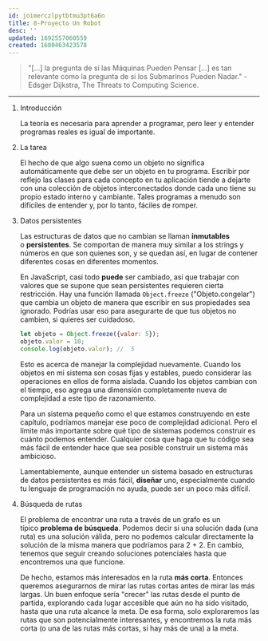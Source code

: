 ```yaml
---
id: joimerczlpytbtmu3pt6a6n
title: 8-Proyecto Un Robot
desc: ''
updated: 1692557060559
created: 1680463423578
---
```


> "[...] la pregunta de si las Máquinas Pueden Pensar [...] es tan relevante como la pregunta de si los Submarinos Pueden Nadar." - Edsger Dijkstra, The Threats to Computing Science.

---

1. Introducción

	La teoría es necesaria para aprender a programar, pero leer y entender programas reales es igual de importante.

2. La tarea

	El hecho de que algo suena como un objeto no significa automáticamente que debe ser un objeto en tu programa. Escribir por reflejo las clases para cada concepto en tu aplicación tiende a dejarte con una colección de objetos interconectados donde cada uno tiene su propio estado interno y cambiante. Tales programas a menudo son difíciles de entender y, por lo tanto, fáciles de romper.

3. Datos persistentes

	Las estructuras de datos que no cambian se llaman **inmutables** o **persistentes**. Se comportan de manera muy similar a los strings y números en que son quienes son, y se quedan así, en lugar de contener diferentes cosas en diferentes momentos.

	En JavaScript, casi todo **puede** ser cambiado, así que trabajar con valores que se supone que sean persistentes requieren cierta restricción. Hay una función llamada `Object.freeze` ("Objeto.congelar") que cambia un objeto de manera que escribir en sus propiedades sea ignorado. Podrías usar eso para asegurarte de que tus objetos no cambien, si quieres ser cuidadoso.

	```javascript
	let objeto = Object.freeze({valor: 5});
	objeto.valor = 10;
	console.log(objeto.valor); //  5
	```

	Esto es acerca de manejar la complejidad nuevamente. Cuando los objetos en mi sistema son cosas fijas y estables, puedo considerar las operaciones en ellos de forma aislada. Cuando los objetos cambian con el tiempo, eso agrega una dimensión completamente nueva de complejidad a este tipo de razonamiento.

	Para un sistema pequeño como el que estamos construyendo en este capítulo, podríamos manejar ese poco de complejidad adicional. Pero el límite más importante sobre qué tipo de sistemas podemos construir es cuánto podemos entender. Cualquier cosa que haga que tu código sea más fácil de entender hace que sea posible construir un sistema más ambicioso.

	Lamentablemente, aunque entender un sistema basado en estructuras de datos persistentes es más fácil, **diseñar** uno, especialmente cuando tu lenguaje de programación no ayuda, puede ser un poco más difícil.

4. Búsqueda de rutas

	El problema de encontrar una ruta a través de un grafo es un típico **problema de búsqueda**. Podemos decir si una solución dada (una ruta) es una solución válida, pero no podemos calcular directamente la solución de la misma manera que podríamos para 2 + 2. En cambio, tenemos que seguir creando soluciones potenciales hasta que encontremos una que funcione.

	De hecho, estamos más interesados en la ruta **más corta**. Entonces queremos asegurarnos de mirar las rutas cortas antes de mirar las más largas. Un buen enfoque sería "crecer" las rutas desde el punto de partida, explorando cada lugar accesible que aún no ha sido visitado, hasta que una ruta alcance la meta. De esa forma, solo exploraremos las rutas que son potencialmente interesantes, y encontremos la ruta más corta (o una de las rutas más cortas, si hay más de una) a la meta.
